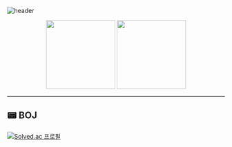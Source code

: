 ![header](https://capsule-render.vercel.app/api?type=waving&color=gradient&customColorList=0,2,2,2,15&height=200&text=jiminkim&fontSize=50&fontAlign=80&animation=twinkling)


<p align="center">
  <img src="https://github-readme-stats.vercel.app/api?username=K-Junyyy&show_icons=true&theme=radical" height="160px"/>
  <img src="https://github-readme-stats.vercel.app/api/top-langs/?username=jinnieusLab&layout=compact&theme=cobalt" height="160px"/>
</p>

---

## 📟 BOJ

[![Solved.ac 프로필](http://mazassumnida.wtf/api/v2/generate_badge?boj=geniuslab)](https://solved.ac/geniuslab)
